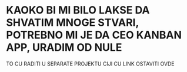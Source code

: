 # KAOKO BI MI BILO LAKSE DA SHVATIM MNOGE STVARI, POTREBNO MI JE DA CEO KANBAN APP, URADIM OD NULE

TO CU RADITI U SEPARATE PROJEKTU CIJI CU LINK OSTAVITI OVDE

